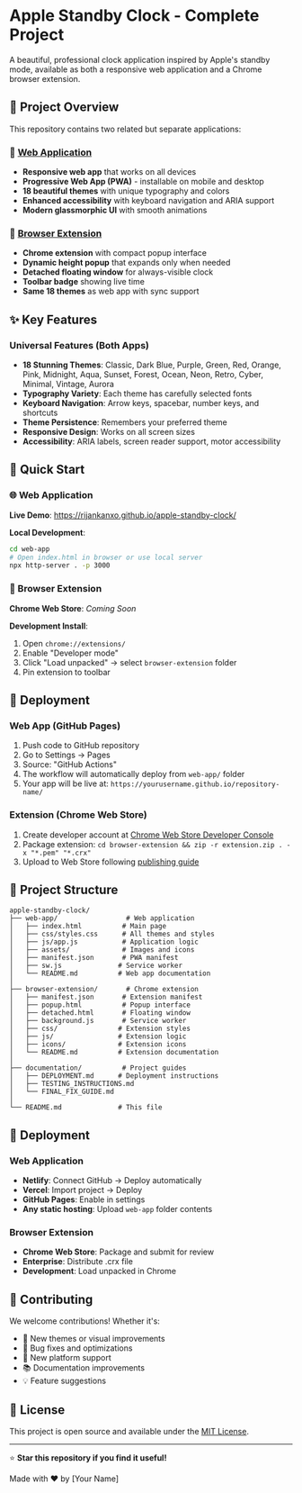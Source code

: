 # Apple Standby Clock - Complete Project

A beautiful, professional clock application inspired by Apple's standby mode, available as both a responsive web application and a Chrome browser extension.

## 🚀 Project Overview

This repository contains two related but separate applications:

### 📱 [Web Application](./web-app/)
- **Responsive web app** that works on all devices
- **Progressive Web App (PWA)** - installable on mobile and desktop
- **18 beautiful themes** with unique typography and colors
- **Enhanced accessibility** with keyboard navigation and ARIA support
- **Modern glassmorphic UI** with smooth animations

### 🔌 [Browser Extension](./browser-extension/)
- **Chrome extension** with compact popup interface
- **Dynamic height popup** that expands only when needed
- **Detached floating window** for always-visible clock
- **Toolbar badge** showing live time
- **Same 18 themes** as web app with sync support

## ✨ Key Features

### Universal Features (Both Apps)
- **18 Stunning Themes**: Classic, Dark Blue, Purple, Green, Red, Orange, Pink, Midnight, Aqua, Sunset, Forest, Ocean, Neon, Retro, Cyber, Minimal, Vintage, Aurora
- **Typography Variety**: Each theme has carefully selected fonts
- **Keyboard Navigation**: Arrow keys, spacebar, number keys, and shortcuts
- **Theme Persistence**: Remembers your preferred theme
- **Responsive Design**: Works on all screen sizes
- **Accessibility**: ARIA labels, screen reader support, motor accessibility

## 🎯 Quick Start

### 🌐 Web Application
**Live Demo**: https://rijankanxo.github.io/apple-standby-clock/

**Local Development**:
```bash
cd web-app
# Open index.html in browser or use local server
npx http-server . -p 3000
```

### 🔌 Browser Extension
**Chrome Web Store**: *Coming Soon*

**Development Install**:
1. Open `chrome://extensions/`
2. Enable "Developer mode"
3. Click "Load unpacked" → select `browser-extension` folder
4. Pin extension to toolbar

## 🚀 Deployment

### Web App (GitHub Pages)
1. Push code to GitHub repository
2. Go to Settings → Pages
3. Source: "GitHub Actions"
4. The workflow will automatically deploy from `web-app/` folder
5. Your app will be live at: `https://yourusername.github.io/repository-name/`

### Extension (Chrome Web Store)
1. Create developer account at [Chrome Web Store Developer Console](https://chrome.google.com/webstore/devconsole/)
2. Package extension: `cd browser-extension && zip -r extension.zip . -x "*.pem" "*.crx"`
3. Upload to Web Store following [publishing guide](./documentation/DEPLOYMENT.md)

## 📁 Project Structure

```
apple-standby-clock/
├── web-app/                 # Web application
│   ├── index.html          # Main page
│   ├── css/styles.css      # All themes and styles
│   ├── js/app.js           # Application logic
│   ├── assets/             # Images and icons
│   ├── manifest.json       # PWA manifest
│   ├── sw.js              # Service worker
│   └── README.md          # Web app documentation
│
├── browser-extension/       # Chrome extension
│   ├── manifest.json       # Extension manifest
│   ├── popup.html          # Popup interface
│   ├── detached.html       # Floating window
│   ├── background.js       # Service worker
│   ├── css/               # Extension styles
│   ├── js/                # Extension logic
│   ├── icons/             # Extension icons
│   └── README.md          # Extension documentation
│
├── documentation/          # Project guides
│   ├── DEPLOYMENT.md      # Deployment instructions
│   ├── TESTING_INSTRUCTIONS.md
│   └── FINAL_FIX_GUIDE.md
│
└── README.md              # This file
```

## 🚀 Deployment

### Web Application
- **Netlify**: Connect GitHub → Deploy automatically
- **Vercel**: Import project → Deploy
- **GitHub Pages**: Enable in settings
- **Any static hosting**: Upload `web-app` folder contents

### Browser Extension
- **Chrome Web Store**: Package and submit for review
- **Enterprise**: Distribute .crx file
- **Development**: Load unpacked in Chrome

## 🤝 Contributing

We welcome contributions! Whether it's:
- 🎨 New themes or visual improvements
- 🐛 Bug fixes and optimizations
- 📱 New platform support
- 📚 Documentation improvements
- 💡 Feature suggestions

## 📄 License

This project is open source and available under the [MIT License](LICENSE).

---

⭐ **Star this repository if you find it useful!**

Made with ❤️ by [Your Name]